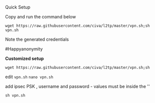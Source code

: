 Quick Setup

Copy and run the command below

`wget https://raw.githubusercontent.com/civa/l2tp/master/vpn.sh;sh vpn.sh`

Note the generated credentials

#Happyanonymity

<b>Customized setup</b>

`wget https://raw.githubusercontent.com/civa/l2tp/master/vpn.sh;sh`

edit `vpn.sh`
`nano vpn.sh`

add ipsec PSK , username and password - values must be inside the ''

`sh vpn.sh`
